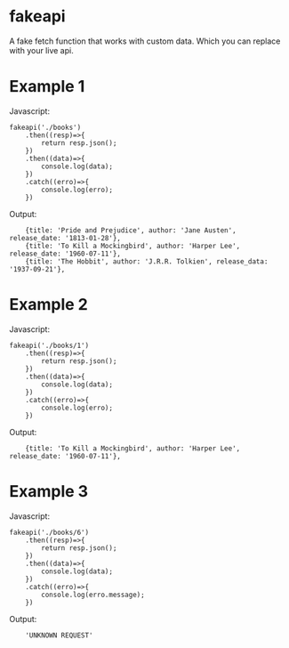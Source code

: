 # fakeapi

A fake fetch function that works with custom data. Which you can replace with your live api.

# Example 1

Javascript:

```
fakeapi('./books')
    .then((resp)=>{
        return resp.json();
    })
    .then((data)=>{
        console.log(data);
    })
    .catch((erro)=>{
        console.log(erro);
    })
```

Output:

```
    {title: 'Pride and Prejudice', author: 'Jane Austen', release_date: '1813-01-28'},
    {title: 'To Kill a Mockingbird', author: 'Harper Lee', release_date: '1960-07-11'},
    {title: 'The Hobbit', author: 'J.R.R. Tolkien', release_data: '1937-09-21'},
```

# Example 2

Javascript:

```
fakeapi('./books/1')
    .then((resp)=>{
        return resp.json();
    })
    .then((data)=>{
        console.log(data);
    })
    .catch((erro)=>{
        console.log(erro);
    })
```

Output:

```
    {title: 'To Kill a Mockingbird', author: 'Harper Lee', release_date: '1960-07-11'},
```

# Example 3

Javascript:

```
fakeapi('./books/6')
    .then((resp)=>{
        return resp.json();
    })
    .then((data)=>{
        console.log(data);
    })
    .catch((erro)=>{
        console.log(erro.message);
    })
```

Output:

```
    'UNKNOWN REQUEST'
```

